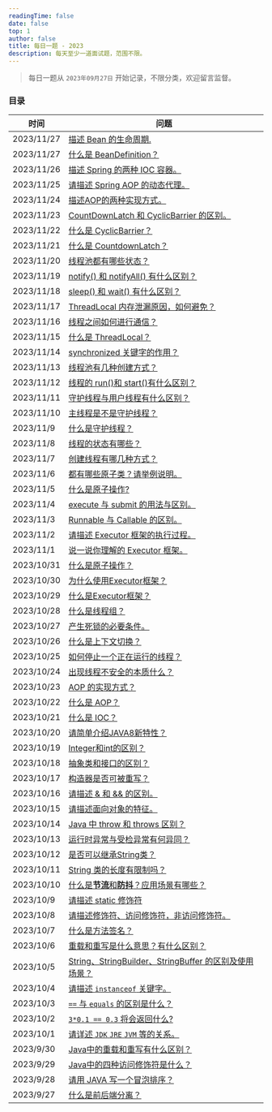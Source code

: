 ```yaml
---
readingTime: false
date: false
top: 1
author: false
title: 每日一题 - 2023
description: 每天至少一道面试题，范围不限。
---
```


> 每日一题从 `2023年09月27日` 开始记录，不限分类，欢迎留言监督。

### 目录

| 时间         | 问题                                                           |
|------------|--------------------------------------------------------------|
| 2023/11/27 | [描述 Bean 的生命周期.](./11.md#_11-28)                             |
| 2023/11/27 | [什么是 BeanDefinition？](./11.md#_11-27)                        |
| 2023/11/26 | [描述 Spring 的两种 IOC 容器。](./11.md#_11-26)                      |
| 2023/11/25 | [请描述 Spring AOP 的动态代理。](./11.md#_11-25)                      |
| 2023/11/24 | [描述AOP的两种实现方式。](./11.md#_11-24)                              |
| 2023/11/23 | [CountDownLatch 和 CyclicBarrier 的区别。](./11.md#_11-23)        |
| 2023/11/22 | [什么是 CyclicBarrier？](./11.md#_11-22)                         |
| 2023/11/21 | [什么是 CountdownLatch？](./11.md#_11-21)                        |
| 2023/11/20 | [线程池都有哪些状态？](./11.md#_11-20)                                 |
| 2023/11/19 | [notify() 和 notifyAll() 有什么区别？](./11.md#_11-19)              |
| 2023/11/18 | [sleep() 和 wait() 有什么区别？](./11.md#_11-18)                    |
| 2023/11/17 | [ThreadLocal 内存泄漏原因，如何避免？](./11.md#_11-17)                   |
| 2023/11/16 | [线程之间如何进行通信？](./11.md#_11-16)                                |
| 2023/11/15 | [什么是 ThreadLocal？](./11.md#_11-15)                           |
| 2023/11/14 | [synchronized 关键字的作用？](./11.md#_11-14)                       |
| 2023/11/13 | [线程池有几种创建方式？](./11.md#_11-13)                                |
| 2023/11/12 | [线程的 run()和 start()有什么区别？](./11.md#_11-12)                   |
| 2023/11/11 | [守护线程与用户线程有什么区别？](./11.md#_11-11)                            |
| 2023/11/10 | [主线程是不是守护线程？](./11.md#_11-10)                                |
| 2023/11/9  | [什么是守护线程？](./11.md#_11-8)                                    |
| 2023/11/8  | [线程的状态有哪些？](./11.md#_11-8)                                   |
| 2023/11/7  | [创建线程有哪几种方式？](./11.md#_11-7)                                 |
| 2023/11/6  | [都有哪些原子类？请举例说明。](./11.md#_11-6)                              |
| 2023/11/5  | [什么是原子操作?](./11.md#_11-5)                                    |
| 2023/11/4  | [execute 与 submit 的用法与区别。](./11.md#_11-4)                    |
| 2023/11/3  | [Runnable 与 Callable 的区别。](./11.md#_11-3)                    |
| 2023/11/2  | [请描述 Executor 框架的执行过程。](./11.md#_11-2)                       |
| 2023/11/1  | [说一说你理解的 Executor 框架。](./11.md#_11-1)                        |
| 2023/10/31 | [什么是原子操作？](./10.md#_10-31)                                   |
| 2023/10/30 | [为什么使用Executor框架？](./10.md#_10-30)                           |
| 2023/10/29 | [什么是Executor框架？](./10.md#_10-29)                             |
| 2023/10/28 | [什么是线程组？](./10.md#_10-28)                                    |
| 2023/10/27 | [产生死锁的必要条件。](./10.md#_10-27)                                 |
| 2023/10/26 | [什么是上下文切换？](./10.md#_10-26)                                  |
| 2023/10/25 | [如何停止一个正在运行的线程？](./10.md#_10-25)                             |
| 2023/10/24 | [出现线程不安全的本质什么？](./10.md#_10-24)                              |
| 2023/10/23 | [AOP 的实现方式？](./10.md#_10-23)                                 |
| 2023/10/22 | [什么是 AOP？](./10.md#_10-22)                                   |
| 2023/10/21 | [什么是 IOC？](./10.md#_10-21)                                   |
| 2023/10/20 | [请简单介绍JAVA8新特性？](./10.md#_10-20)                             |
| 2023/10/19 | [Integer和int的区别？](./10.md#_10-19)                            |
| 2023/10/18 | [抽象类和接口的区别？](./10.md#_10-18)                                 |
| 2023/10/17 | [构造器是否可被重写？](./10.md#_10-17)                                 |
| 2023/10/16 | [请描述 & 和 && 的区别。](./10.md#_10-16)                            |
| 2023/10/15 | [请描述面向对象的特征。](./10.md#_10-15)                                |
| 2023/10/14 | [Java 中 throw 和 throws 区别？](./10.md#_10-14)                  |
| 2023/10/13 | [运行时异常与受检异常有何异同？](./10.md#_10-13)                            |
| 2023/10/12 | [是否可以继承String类？](./10.md#_10-12)                             |
| 2023/10/11 | [String 类的长度有限制吗？](./10.md#_10-11)                           |
| 2023/10/10 | [什么是**节流**和**防抖**？应用场景有哪些？](./10.md#_10-10)                  |
| 2023/10/9  | [请描述 static 修饰符](./10.md#_10-9)                              |
| 2023/10/8  | [请描述修饰符、访问修饰符，非访问修饰符。](./10.md#_10-8)                        |
| 2023/10/7  | [什么是方法签名？](./10.md#_10-7)                                    |
| 2023/10/6  | [重载和重写是什么意思？有什么区别？](./10.md#_10-6)                           |
| 2023/10/5  | [String、StringBuilder、StringBuffer 的区别及使用场景？](./10.md#_10-5) |
| 2023/10/4  | [请描述 `instanceof` 关键字。](./10.md#_10-4)                       |
| 2023/10/3  | [`==` 与 `equals` 的区别是什么？](./10.md#_10-3)                     |
| 2023/10/2  | [`3*0.1 == 0.3` 将会返回什么?](./10.md#_10-2)                      |
| 2023/10/1  | [请详述 `JDK` `JRE` `JVM` 等的关系。](./10.md#_10-1)                 |
| 2023/9/30  | [Java中的重载和重写有什么区别？](./9.md#_9-30)                            |
| 2023/9/29  | [Java中的四种访问修饰符是什么？](./9.md#_9-29)                            |
| 2023/9/28  | [请用 JAVA 写一个冒泡排序？](./9.md#_9-28)                             |
| 2023/9/27  | [什么是前后端分离？](./9.md#_9-27)                                    |